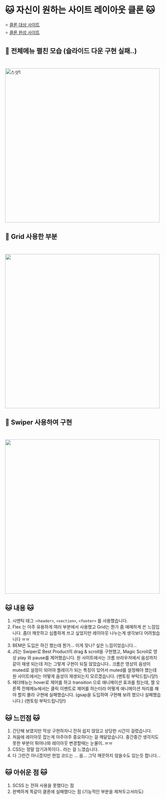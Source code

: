 # 🐱 자신이 원하는 사이트 레이아웃 클론 🐱

⭐️ <a href ="http://www.monami.com/index.php" target ="_blank" >클론 대상 사이트</a> <br />
⭐️ <a href ="https://curious-daffodil-d28025.netlify.app/" target ="_blank" >클론 완성 사이트</a>


## 🌸 전체메뉴 펼친 모습 (슬라이드 다운 구현 실패..)<br /><br />
<img width="500" alt="스샷1" src="https://github.com/sue0226/monami/assets/159132495/71519196-364c-48f4-aff8-fa024085b9f0">

## 🌸 Grid 사용한 부분 <br /><br />
<img width="500" alt="" src="https://github.com/sue0226/monami/assets/159132495/00f45934-39c2-4195-b6cc-2f7ca844a44a">

## 🌸 Swiper 사용하여 구현 <br /><br />
<img width="500" alt="" src="https://github.com/sue0226/monami/assets/159132495/132c9273-b115-47bf-a03a-cf3c99fdd705">


## 🐱 내용 🐱

1. 시멘틱 태그 :`<header>`, `<section>`, `<footer>` 를 사용했습니다.
2. Flex 는 아주 유용하게 여러 부분에서 사용했고 Grid는 뭔가 좀 애매하게 쓴 느낌입니다.
   좀더 깨끗하고 심플하게 쓰고 싶었지만 레이아웃 나누는게 생각보다 어려웠습니다 ㅠㅠ
3. BEM은 도입은 하긴 했는데 뭔가... 이게 맞나? 싶은 느낌이었습니다...
4. JS는 Swiper로 Best Product의 drag & scroll을 구현했고, Magic Scroll로 영상 play 와 pause를 제어했습니다.
   원 사이트에서는 크롬 브라우저에서 음성까지 같이 재생 되는데 저는 그렇게 구현이 되질 않았습니다.. 
   크롬은 영상의 음성이 muted로 설정이 되어야 플레이가 되는 특징이 있어서 muted를 설정해야 했는데 원 사이트에서는 어떻게 음성이 재생되는지 모르겠습니다. (멘토링 부탁드립니당!)
5. 헤더메뉴는 hover로 제어를 하고 transition 으로 애니메이션 효과를 줬는데, 젤 오른쪽  전체메뉴에서는 클릭 이벤트로 제어를 하는터라 어떻게 애니메이션 처리를 해야 할지 몰라 구현에 실패했습니다.
   (gsap을 도입하여 구현해 보려 했으나 실패했습니다.)  (멘토링 부탁드립니당!)

## 🐱 느낀점 🐱
1. 간단해 보였지만 막상 구현하자니 전혀 쉽지 않았고 상당한 시간이 걸렸습니다. 
2. 처음에 레이아웃 잡는게 아주아주 중요하다는 걸 깨달았습니다. 중간중간 생각지도 못한 부분이 튀어나와 레이아웃 변경할때는 눈물이..ㅠㅠ
3. CSS는 정말 암기과목이다.. 라는 걸 느꼈습니다.
4. 다 그런건 아니겠지만 현업 코드는 ... 음... 그닥 깨끗하지 않을수도 있는듯 합니다...

## 🐱 아쉬운 점 🐱
1. SCSS 는 전혀 사용을 못했다는 점
2. 완벽하게 똑같이 클론에 실패했다는 점 (기능적인 부분을 제쳐두고서라도)
